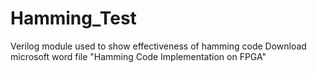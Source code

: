 # Hamming_Test
Verilog module used to show effectiveness of hamming code
Download microsoft word file "Hamming Code Implementation on FPGA"
